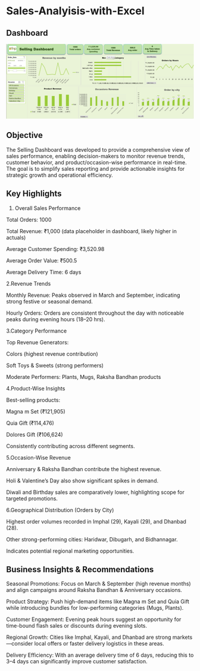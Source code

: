 # Sales-Analyisis-with-Excel

## Dashboard
![Dashboard Preview](https://github.com/saurav190101/Sales-Analyisis-with-Excel/blob/main/Screenshot%202025-08-20%20111841.png) 

## Objective

The Selling Dashboard was developed to provide a comprehensive view of sales performance, enabling decision-makers to monitor revenue trends, customer behavior, and product/occasion-wise performance in real-time. The goal is to simplify sales reporting and provide actionable insights for strategic growth and operational efficiency.


## Key Highlights

1. Overall Sales Performance

  Total Orders: 1000

  Total Revenue: ₹1,000 (data placeholder in dashboard, likely higher in actuals)

  Average Customer Spending: ₹3,520.98

  Average Order Value: ₹500.5

  Average Delivery Time: 6 days

2.Revenue Trends

  Monthly Revenue: Peaks observed in March and September, indicating strong festive or seasonal demand.

  Hourly Orders: Orders are consistent throughout the day with noticeable peaks during evening hours (18–20 hrs).

3.Category Performance

  Top Revenue Generators:

  Colors (highest revenue contribution)

  Soft Toys & Sweets (strong performers)

  Moderate Performers: Plants, Mugs, Raksha Bandhan products

4.Product-Wise Insights

  Best-selling products:

  Magna m Set (₹121,905)

  Quia Gift (₹114,476)

  Dolores Gift (₹106,624)

  Consistently contributing across different segments.

5.Occasion-Wise Revenue

  Anniversary & Raksha Bandhan contribute the highest revenue.

  Holi & Valentine’s Day also show significant spikes in demand.

  Diwali and Birthday sales are comparatively lower, highlighting scope for targeted promotions.

6.Geographical Distribution (Orders by City)

  Highest order volumes recorded in Imphal (29), Kayali (29), and Dhanbad (28).

  Other strong-performing cities: Haridwar, Dibugarh, and Bidhannagar.

  Indicates potential regional marketing opportunities.

## Business Insights & Recommendations

Seasonal Promotions: Focus on March & September (high revenue months) and align campaigns around Raksha Bandhan & Anniversary occasions.

Product Strategy: Push high-demand items like Magna m Set and Quia Gift while introducing bundles for low-performing categories (Mugs, Plants).

Customer Engagement: Evening peak hours suggest an opportunity for time-bound flash sales or discounts during evening slots.

Regional Growth: Cities like Imphal, Kayali, and Dhanbad are strong markets—consider local offers or faster delivery logistics in these areas.

Delivery Efficiency: With an average delivery time of 6 days, reducing this to 3–4 days can significantly improve customer satisfaction.
